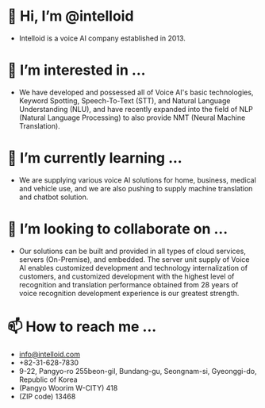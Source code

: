 # 👋 Hi, I’m @intelloid
- Intelloid is a voice AI company established in 2013.

# 👀 I’m interested in ...
- We have developed and possessed all of Voice AI's basic technologies, Keyword Spotting, Speech-To-Text (STT), and Natural Language Understanding (NLU), and have recently expanded into the field of NLP (Natural Language Processing) to also provide NMT (Neural Machine Translation).

# 🌱 I’m currently learning ...
- We are supplying various voice AI solutions for home, business, medical and vehicle use, and we are also pushing to supply machine translation and chatbot solution.

# 💞️ I’m looking to collaborate on ...
- Our solutions can be built and provided in all types of cloud services, servers (On-Premise), and embedded.
The server unit supply of Voice AI enables customized development and technology internalization of customers, and customized development with the highest level of recognition and translation performance obtained from 28 years of voice recognition development experience is our greatest strength.

# 📫 How to reach me ...
- info@intelloid.com
- +82-31-628-7830
- 9-22, Pangyo-ro 255beon-gil, Bundang-gu, Seongnam-si, Gyeonggi-do, Republic of Korea
- (Pangyo Woorim W-CITY) 418
- (ZIP code) 13468

<!---
intelloid/intelloid is a ✨ special ✨ repository because its `README.md` (this file) appears on your GitHub profile.
You can click the Preview link to take a look at your changes.
--->
